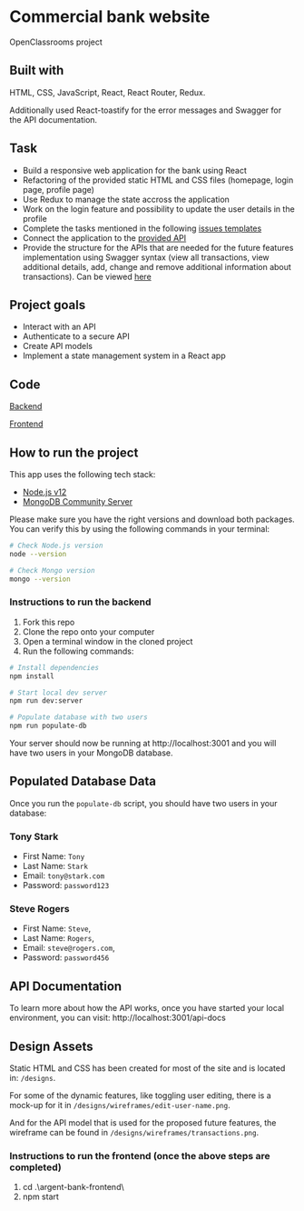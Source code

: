 # Commercial bank website

OpenClassrooms project

## Built with

HTML, CSS, JavaScript, React, React Router, Redux.

Additionally used React-toastify for the error messages and Swagger for the API documentation.

## Task

- Build a responsive web application for the bank using React
- Refactoring of the provided static HTML and CSS files (homepage, login page, profile page)
- Use Redux to manage the state accross the application
- Work on the login feature and possibility to update the user details in the profile
- Complete the tasks mentioned in the following [issues templates](https://github.com/Dimterion/Commercial-bank-website/tree/master/.github/ISSUE_TEMPLATE)
- Connect the application to the [provided API](https://github.com/OpenClassrooms-Student-Center/Project-10-Bank-API)
- Provide the structure for the APIs that are needed for the future features implementation using Swagger syntax (view all transactions, view additional details, add, change and remove additional information about transactions). Can be viewed [here](https://github.com/Dimterion/Commercial-bank-website/blob/master/argent-bank-frontend/swagger.yaml)

## Project goals

- Interact with an API
- Authenticate to a secure API
- Create API models
- Implement a state management system in a React app

## Code

[Backend](https://github.com/Dimterion/Commercial-bank-website/tree/master/server)

[Frontend](https://github.com/Dimterion/Commercial-bank-website/tree/master/argent-bank-frontend)

## How to run the project

This app uses the following tech stack:

- [Node.js v12](https://nodejs.org/en/)
- [MongoDB Community Server](https://www.mongodb.com/try/download/community)

Please make sure you have the right versions and download both packages. You can verify this by using the following commands in your terminal:

```bash
# Check Node.js version
node --version

# Check Mongo version
mongo --version
```

### Instructions to run the backend

1. Fork this repo
2. Clone the repo onto your computer
3. Open a terminal window in the cloned project
4. Run the following commands:

```bash
# Install dependencies
npm install

# Start local dev server
npm run dev:server

# Populate database with two users
npm run populate-db
```

Your server should now be running at http://localhost:3001 and you will have two users in your MongoDB database.

## Populated Database Data

Once you run the `populate-db` script, you should have two users in your database:

### Tony Stark

- First Name: `Tony`
- Last Name: `Stark`
- Email: `tony@stark.com`
- Password: `password123`

### Steve Rogers

- First Name: `Steve`,
- Last Name: `Rogers`,
- Email: `steve@rogers.com`,
- Password: `password456`

## API Documentation

To learn more about how the API works, once you have started your local environment, you can visit: http://localhost:3001/api-docs

## Design Assets

Static HTML and CSS has been created for most of the site and is located in: `/designs`.

For some of the dynamic features, like toggling user editing, there is a mock-up for it in `/designs/wireframes/edit-user-name.png`.

And for the API model that is used for the proposed future features, the wireframe can be found in `/designs/wireframes/transactions.png`.

### Instructions to run the frontend (once the above steps are completed)

1. cd .\argent-bank-frontend\
2. npm start

